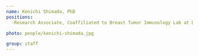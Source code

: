 ```yaml
---
name: Kenichi Shimada, PhD
positions:
  -Research Associate, Coaffiliated to Breast Tumor Immunology Lab at Dana-Farber Cancer Institute and Ludwig Center

photo: people/kenichi-shimada.jpg

group: staff
---
```

